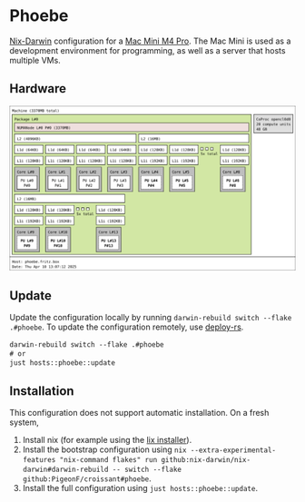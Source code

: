 # Phoebe

[Nix-Darwin] configuration for a [Mac Mini M4 Pro].
The Mac Mini is used as a development environment for programming, as well as a server that hosts multiple VMs.

[Nix-Darwin]: https://github.com/nix-darwin/nix-darwin/
[Mac Mini M4 Pro]: https://support.apple.com/en-us/121555

## Hardware

![System hardware determined by the `hwloc` package](images/topology.svg "Generated using `just hosts::phoebe::topology`")

## Update

Update the configuration locally by running `darwin-rebuild switch --flake .#phoebe`.
To update the configuration remotely, use [deploy-rs].

```console
darwin-rebuild switch --flake .#phoebe
# or
just hosts::phoebe::update
```

[deploy-rs]: https://github.com/serokell/deploy-rs

## Installation

This configuration does not support automatic installation.
On a fresh system,

1. Install nix (for example using the [lix installer](https://lix.systems/install/)).
2. Install the bootstrap configuration using `nix --extra-experimental-features "nix-command flakes" run github:nix-darwin/nix-darwin#darwin-rebuild -- switch --flake github:PigeonF/croissant#phoebe`.
3. Install the full configuration using `just hosts::phoebe::update`.
